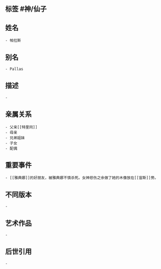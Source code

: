 ## 标签  #神/仙子
## 姓名
	- 帕拉斯
## 别名
	- Pallas
## 描述
	-
## 亲属关系
	- 父亲[[特里同]]
	- 母亲
	- 兄弟姐妹
	- 子女
	- 配偶
## 重要事件
	- [[雅典娜]]的好朋友，被雅典娜不慎杀死。女神悲伤之余做了她的木像放在[[宙斯]]旁。
## 不同版本
	-
## 艺术作品
	-
## 后世引用
	-
